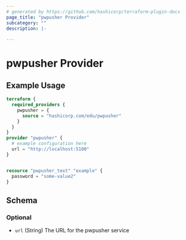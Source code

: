 ```yaml
---
# generated by https://github.com/hashicorp/terraform-plugin-docs
page_title: "pwpusher Provider"
subcategory: ""
description: |-
  
---
```


# pwpusher Provider



## Example Usage

```terraform
terraform {
  required_providers {
    pwpusher = {
      source = "hashicorp.com/edu/pwpusher"
    }
  }
}
provider "pwpusher" {
  # example configuration here
  url = "http://localhost:5100"
}


resource "pwpusher_text" "example" {
  password = "some-value2"
}
```

<!-- schema generated by tfplugindocs -->
## Schema

### Optional

- `url` (String) The URL for the pwpusher service
